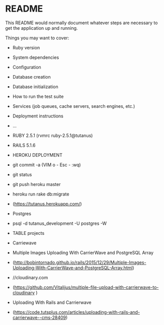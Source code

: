 # README

This README would normally document whatever steps are necessary to get the
application up and running.

Things you may want to cover:

* Ruby version

* System dependencies

* Configuration

* Database creation

* Database initialization

* How to run the test suite

* Services (job queues, cache servers, search engines, etc.)

* Deployment instructions

* ...

* RUBY 2.5.1 (rvmrc ruby-2.5.1@tutanus)
* RAILS 5.1.6

* HEROKU DEPLOYMENT
* git commit -a (VIM o - Esc - :wq)
* git status
* git push heroku master
* heroku run rake db:migrate

* (https://tutanus.herokuapp.com/)

* Postgres 
* psql -d tutanus_development -U postgres -W
* TABLE projects 

* Carriewave
* Multiple Images Uploading With CarrierWave and PostgreSQL Array
* (http://bobintornado.github.io/rails/2015/12/29/Multiple-Images-Uploading-With-CarrierWave-and-PostgreSQL-Array.html)

* //cloudinary.com 
* (https://github.com/Vitalijus/multiple-file-upload-with-carrierwave-to-cloudinary
)

* Uploading With Rails and Carrierwave
* (https://code.tutsplus.com/articles/uploading-with-rails-and-carrierwave--cms-28409)
